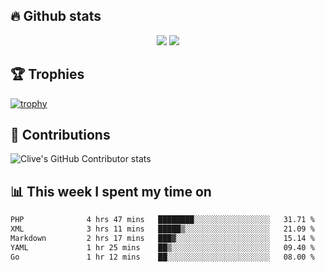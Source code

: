 ## &#128293; Github stats

<!-- GitHub Readme Streak Stats - https://github.com/DenverCoder1/github-readme-streak-stats -->
<p align="center">

<picture>
  <source 
    srcset="https://github-readme-stats.vercel.app/api?username=clivewalkden&count_private=true&show_icons=true&theme=darcula"
    media="(prefers-color-scheme: dark)"
  />
  <source
    srcset="https://github-readme-stats.vercel.app/api?username=clivewalkden&count_private=true&show_icons=true&theme=calm"
    media="(prefers-color-scheme: light), (prefers-color-scheme: no-preference)"
  />
  <img src="https://github-readme-stats.vercel.app/api?username=clivewalkden&count_private=true&show_icons=true&theme=darcula" />
</picture>

<a href="https://git.io/streak-stats" target="_blank">
  <img src="http://github-readme-streak-stats.herokuapp.com?user=clivewalkden&theme=darcula&date_format=j%20M%5B%20Y%5D" />
</a>

</p>

## &#127942; Trophies
[![trophy](https://github-profile-trophy.vercel.app/?username=clivewalkden&theme=onedark)](https://github.com/clivewalkden/github-profile-trophy)

## &#129309; Contributions
![Clive's GitHub Contributor stats](https://github-contributor-stats.vercel.app/api?username=clivewalkden)

## &#128202; This week I spent my time on
<!--START_SECTION:waka-->

```txt
PHP              4 hrs 47 mins   ████████░░░░░░░░░░░░░░░░░   31.71 %
XML              3 hrs 11 mins   █████▒░░░░░░░░░░░░░░░░░░░   21.09 %
Markdown         2 hrs 17 mins   ███▓░░░░░░░░░░░░░░░░░░░░░   15.14 %
YAML             1 hr 25 mins    ██▒░░░░░░░░░░░░░░░░░░░░░░   09.40 %
Go               1 hr 12 mins    ██░░░░░░░░░░░░░░░░░░░░░░░   08.00 %
```

<!--END_SECTION:waka-->
